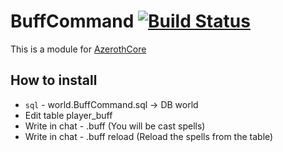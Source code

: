 # BuffCommand [![Build Status](https://travis-ci.org/Winfidonarleyan/BuffCommand-module.svg?branch=master)](https://travis-ci.org/Winfidonarleyan/BuffCommand-module)

This is a module for [AzerothCore](http://www.azerothcore.org)

## How to install

* `sql` - world.BuffCommand.sql -> DB world
* Edit table player_buff
* Write in chat - .buff (You will be cast spells)
* Write in chat - .buff reload (Reload the spells from the table)